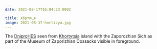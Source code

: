 ```yaml
---
date: 2021-08-17T16:04:23.000Z

title: Хо́ртиця
image: 2021-08-17-horticya.jpg
---
```


The [DniproHES](https://en.wikipedia.org/wiki/Dnieper_Hydroelectric_Station) seen from [Khortytsia](https://en.wikipedia.org/wiki/Khortytsia) island with the Zaporozhian Sich as part of the Museum of Zaporizhian Cossacks visible in foreground.
